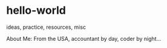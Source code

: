 # hello-world
ideas, practice, resources, misc

About Me:
From the USA, accountant by day, coder by night...

